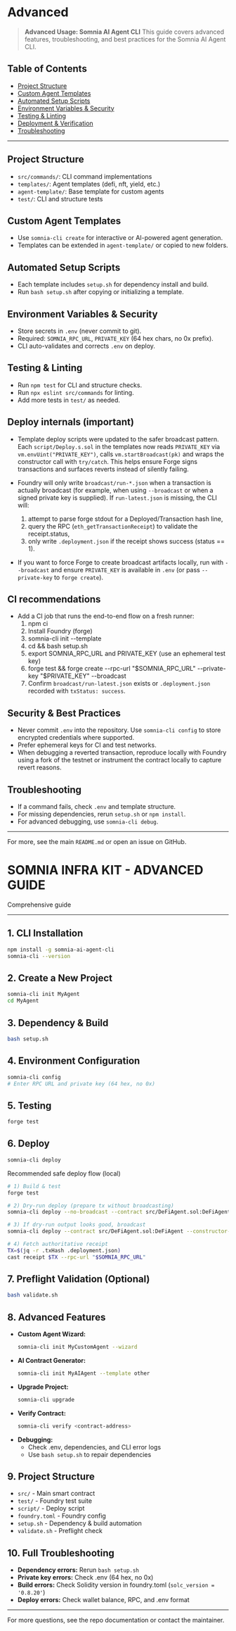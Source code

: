 # Advanced

> **Advanced Usage: Somnia AI Agent CLI**
This guide covers advanced features, troubleshooting, and best practices for the Somnia AI Agent CLI.


## Table of Contents
- [Project Structure](#project-structure)
- [Custom Agent Templates](#custom-agent-templates)
- [Automated Setup Scripts](#automated-setup-scripts)
- [Environment Variables & Security](#environment-variables--security)
- [Testing & Linting](#testing--linting)
- [Deployment & Verification](#deployment--verification)
- [Troubleshooting](#troubleshooting)

---
## Project Structure
- `src/commands/`: CLI command implementations
- `templates/`: Agent templates (defi, nft, yield, etc.)
- `agent-template/`: Base template for custom agents
- `test/`: CLI and structure tests

## Custom Agent Templates
- Use `somnia-cli create` for interactive or AI-powered agent generation.
- Templates can be extended in `agent-template/` or copied to new folders.

## Automated Setup Scripts
- Each template includes `setup.sh` for dependency install and build.
- Run `bash setup.sh` after copying or initializing a template.

## Environment Variables & Security
- Store secrets in `.env` (never commit to git).
- Required: `SOMNIA_RPC_URL`, `PRIVATE_KEY` (64 hex chars, no 0x prefix).
- CLI auto-validates and corrects `.env` on deploy.

## Testing & Linting
- Run `npm test` for CLI and structure checks.
- Run `npx eslint src/commands` for linting.
- Add more tests in `test/` as needed.

## Deploy internals (important)

- Template deploy scripts were updated to the safer broadcast pattern. Each `script/Deploy.s.sol` in the templates now reads `PRIVATE_KEY` via `vm.envUint("PRIVATE_KEY")`, calls `vm.startBroadcast(pk)` and wraps the constructor call with `try/catch`. This helps ensure Forge signs transactions and surfaces reverts instead of silently failing.

- Foundry will only write `broadcast/run-*.json` when a transaction is actually broadcast (for example, when using `--broadcast` or when a signed private key is supplied). If `run-latest.json` is missing, the CLI will:
  1. attempt to parse forge stdout for a Deployed/Transaction hash line,
  2. query the RPC (`eth_getTransactionReceipt`) to validate the receipt.status,
  3. only write `.deployment.json` if the receipt shows success (status == 1).

- If you want to force Forge to create broadcast artifacts locally, run with `--broadcast` and ensure `PRIVATE_KEY` is available in `.env` (or pass `--private-key` to `forge create`).

## CI recommendations

- Add a CI job that runs the end-to-end flow on a fresh runner:
  1. npm ci
  2. Install Foundry (forge)
  3. somnia-cli init <tmp> --template <type>
  4. cd <tmp> && bash setup.sh
  5. export SOMNIA_RPC_URL and PRIVATE_KEY (use an ephemeral test key)
  6. forge test && forge create --rpc-url "$SOMNIA_RPC_URL" --private-key "$PRIVATE_KEY" --broadcast <contract>
  7. Confirm `broadcast/run-latest.json` exists or `.deployment.json` recorded with `txStatus: success`.

## Security & Best Practices

- Never commit `.env` into the repository. Use `somnia-cli config` to store encrypted credentials where supported.
- Prefer ephemeral keys for CI and test networks.
- When debugging a reverted transaction, reproduce locally with Foundry using a fork of the testnet or instrument the contract locally to capture revert reasons.

## Troubleshooting
- If a command fails, check `.env` and template structure.
- For missing dependencies, rerun `setup.sh` or `npm install`.
- For advanced debugging, use `somnia-cli debug`.

---
For more, see the main `README.md` or open an issue on GitHub.

# SOMNIA INFRA KIT - ADVANCED GUIDE

Comprehensive guide 

---

## 1. CLI Installation
```bash
npm install -g somnia-ai-agent-cli
somnia-cli --version
```

## 2. Create a New Project
```bash
somnia-cli init MyAgent
cd MyAgent
```

## 3. Dependency & Build
```bash
bash setup.sh
```

## 4. Environment Configuration
```bash
somnia-cli config
# Enter RPC URL and private key (64 hex, no 0x)
```

## 5. Testing
```bash
forge test
```

## 6. Deploy
```bash
somnia-cli deploy
```

Recommended safe deploy flow (local)
```bash
# 1) Build & test
forge test

# 2) Dry-run deploy (prepare tx without broadcasting)
somnia-cli deploy --no-broadcast --contract src/DeFiAgent.sol:DeFiAgent --constructor-args 100 --gas-limit 13000000

# 3) If dry-run output looks good, broadcast
somnia-cli deploy --contract src/DeFiAgent.sol:DeFiAgent --constructor-args 100 --gas-limit 13000000

# 4) Fetch authoritative receipt
TX=$(jq -r .txHash .deployment.json)
cast receipt $TX --rpc-url "$SOMNIA_RPC_URL"
```

## 7. Preflight Validation (Optional)
```bash
bash validate.sh
```

## 8. Advanced Features
- **Custom Agent Wizard:**
  ```bash
  somnia-cli init MyCustomAgent --wizard
  ```
- **AI Contract Generator:**
  ```bash
  somnia-cli init MyAIAgent --template other
  ```
- **Upgrade Project:**
  ```bash
  somnia-cli upgrade
  ```
- **Verify Contract:**
  ```bash
  somnia-cli verify <contract-address>
  ```
- **Debugging:**
  - Check .env, dependencies, and CLI error logs
  - Use `bash setup.sh` to repair dependencies

## 9. Project Structure
- `src/` - Main smart contract
- `test/` - Foundry test suite
- `script/` - Deploy script
- `foundry.toml` - Foundry config
- `setup.sh` - Dependency & build automation
- `validate.sh` - Preflight check

## 10. Full Troubleshooting
- **Dependency errors:** Rerun `bash setup.sh`
- **Private key errors:** Check .env (64 hex, no 0x)
- **Build errors:** Check Solidity version in foundry.toml (`solc_version = '0.8.20'`)
- **Deploy errors:** Check wallet balance, RPC, and .env format

---

For more questions, see the repo documentation or contact the maintainer.
